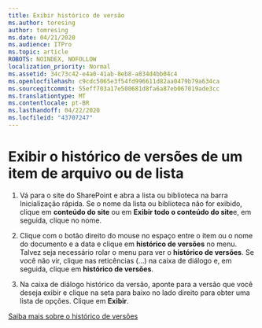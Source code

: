```yaml
---
title: Exibir histórico de versão
ms.author: toresing
author: tomresing
ms.date: 04/21/2020
ms.audience: ITPro
ms.topic: article
ROBOTS: NOINDEX, NOFOLLOW
localization_priority: Normal
ms.assetid: 34c73c42-e4a0-41ab-8eb8-a834d4bb04c4
ms.openlocfilehash: c9cdc5065e3f54fd996611d82aa0479b79a634ca
ms.sourcegitcommit: 55eff703a17e500681d8fa6a87eb067019ade3cc
ms.translationtype: MT
ms.contentlocale: pt-BR
ms.lasthandoff: 04/22/2020
ms.locfileid: "43707247"
---
```

# <a name="view-version-history-of-a-file-or-list-item"></a>Exibir o histórico de versões de um item de arquivo ou de lista

1. Vá para o site do SharePoint e abra a lista ou biblioteca na barra Inicialização rápida. Se o nome da lista ou biblioteca não for exibido, clique em **conteúdo do site** ou em **Exibir todo o conteúdo do site**e, em seguida, clique no nome.
    
2. Clique com o botão direito do mouse no espaço entre o item ou o nome do documento e a data e clique em **histórico de versões** no menu. Talvez seja necessário rolar o menu para ver o **histórico de versões**. Se você não vir, clique nas reticências (...) na caixa de diálogo e, em seguida, clique em **histórico de versões**.
    
3. Na caixa de diálogo histórico da versão, aponte para a versão que você deseja exibir e clique na seta para baixo no lado direito para obter uma lista de opções. Clique em **Exibir**.
    
[Saiba mais sobre o histórico de versões](https://go.microsoft.com/fwlink/?linkid=875709)
  

